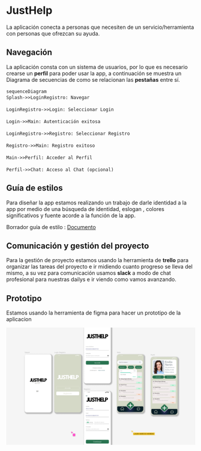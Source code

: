 # JustHelp

La aplicación conecta a personas que necesiten de un servicio/herramienta con personas que ofrezcan su ayuda.

## Navegación

La aplicación consta con un sistema de usuarios, por lo que es necesario crearse un **perfil** para poder usar la app, a continuación se muestra un Diagrama de secuencias de como se relacionan las **pestañas** entre sí.

```mermaid
sequenceDiagram
Splash->>LoginRegistro: Navegar

LoginRegistro->>Login: Seleccionar Login

Login->>Main: Autenticación exitosa

LoginRegistro->>Registro: Seleccionar Registro

Registro->>Main: Registro exitoso

Main->>Perfil: Acceder al Perfil

Perfil->>Chat: Acceso al Chat (opcional)
```


## Guía de estilos

Para diseñar la app estamos realizando un trabajo de darle identidad a la app por medio de una búsqueda de identidad, eslogan , colores significativos y fuente acorde a la función de la app. 


Borrador guía de estilo : <a href="https://docs.google.com/document/d/1To0nNd6fP_WXIR3FwjGGhG-NOePMouthCsHCJ_IShss/edit?usp=sharing">Documento</a>

## Comunicación y gestión del proyecto

Para la gestión de proyecto estamos usando la herramienta de **trello** para organizar las tareas del proyecto e ir midiendo cuanto progreso se lleva del mismo, a su vez para comunicación usamos **slack** a modo de chat profesional para nuestras dailys e ir viendo como vamos avanzando.

## Prototipo

Estamos usando la herramienta de figma para hacer un prototipo de la aplicacion

<a><img src="img/prototipo_JUSTHELP.png"></a>